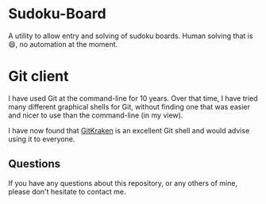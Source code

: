 # Sudoku-Board

A utility to allow entry and solving of sudoku boards.
Human solving that is 😄, no automation at the moment.

# Git client

I have used Git at the command-line for 10 years. Over that time, I have tried
many different graphical shells for Git, without finding one that was easier
and nicer to use than the command-line (in my view).

I have now found that [GitKraken](https://www.gitkraken.com) is an excellent
Git shell and would advise using it to everyone.

## Questions

If you have any questions about this repository, or any others of mine, please
don't hesitate to contact me.
